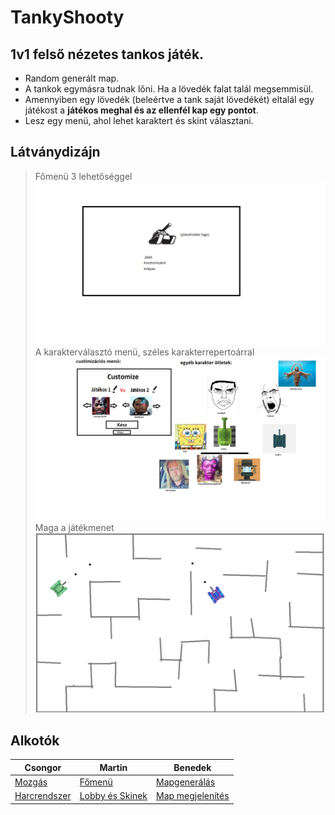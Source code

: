 # TankyShooty

## 1v1 felső nézetes tankos játék.

- Random generált map.
- A tankok egymásra tudnak lőni. Ha a lövedék falat talál megsemmisül.
- Amennyiben egy lövedék (beleértve a tank saját lövedékét) eltalál egy játékost a **játékos meghal és az ellenfél kap egy pontot**.
- Lesz egy menü, ahol lehet karaktert és skint választani.

## Látványdizájn

> Főmenü 3 lehetőséggel
![főmenü](https://raw.githubusercontent.com/sukebenedek/TankyShooty/refs/heads/main/TankyShooty/TankyShooty/img/plans/f%C5%91men%C3%BC.png)
> A karakterválasztó menü, széles karakterrepertoárral
![kosztümizációs menü](https://raw.githubusercontent.com/sukebenedek/TankyShooty/refs/heads/main/TankyShooty/TankyShooty/img/plans/l%C3%A1tv%C3%A1nyterv%20tanky%20shooty.png)
> Maga a játékmenet
![játékmenet](https://raw.githubusercontent.com/sukebenedek/TankyShooty/refs/heads/main/TankyShooty/TankyShooty/img/plans/plan.png)

## Alkotók

Csongor | Martin | Benedek
--- | --- | ---
[Mozgás](https://github.com/users/sukebenedek/projects/11/views/1?pane=issue&itemId=94719639&issue=sukebenedek%7CTankyShooty%7C5) | [Főmenü](https://github.com/users/sukebenedek/projects/11/views/1?pane=issue&itemId=94719850&issue=sukebenedek%7CTankyShooty%7C3) | [Mapgenerálás](https://github.com/users/sukebenedek/projects/11/views/1?pane=issue&itemId=94719619&issue=sukebenedek%7CTankyShooty%7C6)
[Harcrendszer](https://github.com/users/sukebenedek/projects/11/views/1?pane=issue&itemId=94720399&issue=sukebenedek%7CTankyShooty%7C7) | [Lobby és Skinek](https://github.com/users/sukebenedek/projects/11/views/1?pane=issue&itemId=94719722&issue=sukebenedek%7CTankyShooty%7C1) | [Map megjelenítés](https://github.com/users/sukebenedek/projects/11/views/1?pane=issue&itemId=94719755&issue=sukebenedek%7CTankyShooty%7C2)
